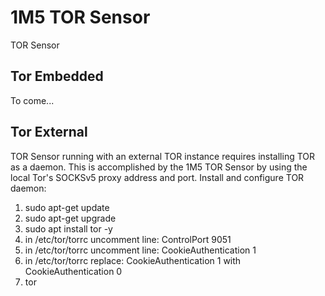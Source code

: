 # 1M5 TOR Sensor
TOR Sensor

## Tor Embedded
To come...

## Tor External
TOR Sensor running with an external TOR instance requires installing TOR as a daemon.
This is accomplished by the 1M5 TOR Sensor by using the local Tor's SOCKSv5 proxy address and port.
Install and configure TOR daemon:

1. sudo apt-get update
2. sudo apt-get upgrade
3. sudo apt install tor -y
4. in /etc/tor/torrc uncomment line: ControlPort 9051
5. in /etc/tor/torrc uncomment line: CookieAuthentication 1
6. in /etc/tor/torrc replace: CookieAuthentication 1 with CookieAuthentication 0
7. tor
